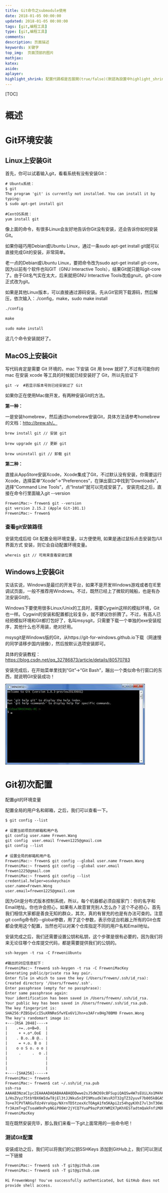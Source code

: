```yaml
---
title: Git命令之submodule使用
date: 2018-01-05 00:00:00
updated: 2018-01-05 00:00:00
tags: [git,编程工具]
type: [git,编程工具]
comments:
description: 页面描述
keywords: 关键字
top_img:  页面顶部的图片
mathjax:
katex:
aside:
aplayer:
highlight_shrink: 配置代碼框是否展開(true/false)(默認為設置中highlight_shrink的配置)
---
```


[TOC]

# 概述





# Git环境安装

## Linux上安装Git

 首先，你可以试着输入git，看看系统有没有安装Git：

```shell
# Ubuntu系统：
$ git
The program 'git' is currently not installed. You can install it by typing:
$ sudo apt-get install git

#CentOS系统：
yum install git
```



像上面的命令，有很多Linux会友好地告诉你Git没有安装，还会告诉你如何安装Git。

如果你碰巧用Debian或Ubuntu Linux，通过一条sudo apt-get install git就可以直接完成Git的安装，非常简单。

老一点的Debian或Ubuntu Linux，要把命令改为sudo apt-get install git-core，因为以前有个软件也叫GIT（GNU Interactive Tools），结果Git就只能叫git-core了。由于Git名气实在太大，后来就把GNU Interactive Tools改成gnuit，git-core正式改为git。

如果是其他Linux版本，可以直接通过源码安装。先从Git官网下载源码，然后解压，依次输入：./config，make，sudo make install

```shell
./config

make

sudo make install
```

这几个命令安装就好了。



## **MacOS上安装Git**

写代码肯定是需要 Git 环境的，mac 下安装 Git 用 brew 就好了,不过有可能你的 mac 在安装 xcode 等工具的时候就已经安装好了 Git，所以先验证下

```shell
git -v  #若显示版本号则已经安装过了 Git
```

如果你正在使用Mac做开发，有两种安装Git的方法。

**第一种：**

 一是安装homebrew，然后通过homebrew安装Git，具体方法请参考homebrew的文档：http://brew.sh/。

```shell
brew install git // 安装 git

brew upgrade git // 更新 git

brew uninstall git // 卸载 git
```



**第二种：**

直接从AppStore安装Xcode，Xcode集成了Git，不过默认没有安装，你需要运行Xcode，选择菜单“Xcode”->“Preferences”，在弹出窗口中找到“Downloads”，选择“Command Line Tools”，点“Install”就可以完成安装了。    安装完成之后，直接在命令行里面输入git --version

```shell
FreweniMac:~ frewen$ git --version
git version 2.15.2 (Apple Git-101.1)
FreweniMac:~ frewen$ 
```

### 查看git安装路径

安装完成后给 Git 配置全局环境变量，以方便使用, 如果是通过鼠标点击安装包/UI界面方式 安装，则它会自动配置环境变量。

```shell
whereis git // 可用来查看安装位置
```





## **Windows上安装Git**

实话实说，Windows是最烂的开发平台，如果不是开发Windows游戏或者在IE里调试页面，一般不推荐用Windows。不过，既然已经上了微软的贼船，也是有办法安装Git的。

Windows下要使用很多Linux/Unix的工具时，需要Cygwin这样的模拟环境，Git也一样。Cygwin的安装和配置都比较复杂，就不建议你折腾了。不过，有高人已经把模拟环境和Git都打包好了，名叫msysgit，只需要下载一个单独的exe安装程序，其他什么也不用装，绝对好用。

 msysgit是Windows版的Git，从https://git-for-windows.github.io下载（网速慢的同学请移步国内镜像），然后按默认选项安装即可。

具体的安装教程：https://blog.csdn.net/qq_32786873/article/details/80570783

安装完成后，在开始菜单里找到“Git”->“Git Bash”，蹦出一个类似命令行窗口的东西，就说明Git安装成功！

![image-20220315112326782](images/image-20220315112326782.png)





# Git初次配置

配置git的环境变量

配置全局的用户名和邮箱，之后，我们可以查看一下。

```shell
$ git config --list

# 设置当前项目的邮箱和用户名
git config user.name Frewen.Wang
git config  user.email frewen1225@gmail.com
git config --list

# 设置全局的邮箱和用户名
FreweniMac:~ frewen$ git config --global user.name Frewen.Wang
FreweniMac:~ frewen$ git config --global user.email frewen1225@gmail.com
FreweniMac:~ frewen$ git config --list
credential.helper=osxkeychain
user.name=Frewen.Wong
user.email=frewen1225@gmail.com
```



因为Git是分布式版本控制系统，所以，每个机器都必须自报家门：你的名字和Email地址。你也许会担心，如果有人故意冒充别人怎么办？这个不必担心，首先我们相信大家都是善良无知的群众，其次，真的有冒充的也是有办法可查的。注意git config命令的--global参数，用了这个参数，表示你这台机器上所有的Git仓库都会使用这个配置，当然也可以对某个仓库指定不同的用户名和Email地址。



安装完成之后，我们还需要设置公钥和私钥，这个步骤是很有必要的，因为我们将来无论往哪个仓库提交代码，都是需要提供我们的公钥的。

```shell
ssh-keygen -t rsa -C FreweniUbuntu

#输出的对应信息如下：
FreweniMac:~ frewen$ ssh-keygen -t rsa -C FreweniMacKey
Generating public/private rsa key pair.
Enter file in which to save the key (/Users/frewen/.ssh/id_rsa): 
Created directory '/Users/frewen/.ssh'.
Enter passphrase (empty for no passphrase): 
Enter same passphrase again: 
Your identification has been saved in /Users/frewen/.ssh/id_rsa.
Your public key has been saved in /Users/frewen/.ssh/id_rsa.pub.
The key fingerprint is:
SHA256:PZBSQvCcI5uXRNReSfwYEx6V1Jhn+o3AFrx0Hg70BM0 Frewen.Wong
The key's randomart image is:
+---[RSA 2048]----+
|    .+=..o+B=O.  |
|     + +.o*.OoE  |
|    . B.o..B @.. |
|     = +.o. B o  |
|    o o S o. o o |
|     .     .  o .|
|                 |
|                 |
|                 |
+----[SHA256]-----+
FreweniMac:~ frewen$ 
FreweniMac:~ frewen$ cat ~/.ssh/id_rsa.pub 
ssh-rsa AAAAB3NzaC1yc2EAAAADAQABAAABAQDDwwe2sJ5dW269cBFSupiQAQSw4W7sEUiLXo1M4hHLFQ
1/HsZVyz75tbYBX6WIdwT8jEl3tJJNku5nIPI9MsudklWssR3T32gTZ32yuvF7b005kBGA5RE/oj/nfbLFB9Ubkakyyi
7o+e7CPVTARGuTdz4VraVpp/NXrnTD5tzexXcTOAgA1fm5KApi2z54hgyKXhI7vl3nT36WzO0+u1lXbmHAd6rRZ8X6+2QB278Fd7caiY
fr3AzmT+gCTsoaW9nPvpNGiP06Wr2jYCQ7YuaP9azPzKYWM2X7pKhXESTadtmQakFnfiMOPX92GGmOcbzX6zyc6JxvFwWXt161nq15 
FreweniMacKey
```



现在既然安装完毕，那么我们来看一下git上面常用的一些命令吧！



### 测试Git配置

安装成功之后，我们可以将我们的公钥SSHKeys 添加到GitHub上，我们可以测试一下链接

```shell
FreweniMac:~ frewen$ ssh -T git@github.com
FreweniMac:~ frewen$ ssh -T git@github.com

Hi FrewenWong! You've successfully authenticated, but GitHub does not provide shell access.
```

